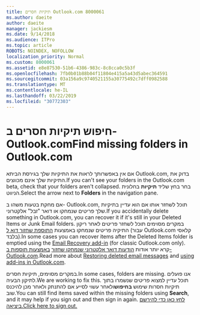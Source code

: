```yaml
---
title: תיקיות חסרים Outlook.com 8000061
ms.author: daeite
author: daeite
manager: jackiesm
ms.date: 9/14/2018
ms.audience: ITPro
ms.topic: article
ROBOTS: NOINDEX, NOFOLLOW
localization_priority: Normal
ms.custom: 8000061
ms.assetid: e8e87530-51b6-4386-983c-8c8cca0c5b3f
ms.openlocfilehash: 7fb0b01b88b04f11804e415a5a43d5abec364591
ms.sourcegitcommit: 03a156a9c9740521155a30775492c7dff0982588
ms.translationtype: MT
ms.contentlocale: he-IL
ms.lasthandoff: 03/22/2019
ms.locfileid: "30772303"
---
```

# <a name="find-missing-folders-in-outlookcom"></a><span data-ttu-id="dd5cd-102">חיפוש תיקיות חסרים ב- Outlook.com</span><span class="sxs-lookup"><span data-stu-id="dd5cd-102">Find missing folders in Outlook.com</span></span>

<span data-ttu-id="dd5cd-103">אם אין באפשרותך לראות את התיקיות שלך בגירסת הביתא Outlook.com, בדוק את התיקיות שלך אינם מכווצים.</span><span class="sxs-lookup"><span data-stu-id="dd5cd-103">If you can't see your folders in the Outlook.com beta, check that your folders aren't collapsed.</span></span> <span data-ttu-id="dd5cd-104">בחר בחץ שליד **תיקיות** בחלונית הניווט.</span><span class="sxs-lookup"><span data-stu-id="dd5cd-104">Select the arrow next to **Folders** in the navigation pane.</span></span> 
  
<span data-ttu-id="dd5cd-105">אם מחקת בטעות משהו ב- Outlook.com, תוכל לשחזר אותו אם הוא עדיין בתיקיות שלך פריטים שנמחקו או דואר "זבל" אלקטרוני.</span><span class="sxs-lookup"><span data-stu-id="dd5cd-105">If you accidentally delete something in Outlook.com, you can recover it if it's still in your Deleted Items or Junk Email folders.</span></span> <span data-ttu-id="dd5cd-106">במקרים מסוימים תוכל לשחזר פריטים לאחר ריקון התיקיה פריטים שנמחקו באמצעות [התוספת שחזור דוא ל](https://appsource.microsoft.com/product/office/WA104380447) (עבור Outlook.com קלאסי בלבד).</span><span class="sxs-lookup"><span data-stu-id="dd5cd-106">In some cases you can recover items after the Deleted Items folder is emptied using the [Email Recovery add-in](https://appsource.microsoft.com/product/office/WA104380447) (for classic Outlook.com only).</span></span> <span data-ttu-id="dd5cd-107">קרא יותר אודות [הודעות דואר אלקטרוני שנמחקו שחזור](https://support.office.com/article/cf06ab1b-ae0b-418c-a4d9-4e895f83ed50) [באמצעות תוספות ב- Outlook.com](https://support.office.com/article/a5672109-e4f3-4119-abea-72323e9653cf).</span><span class="sxs-lookup"><span data-stu-id="dd5cd-107">Read more about [Restoring deleted email messages](https://support.office.com/article/cf06ab1b-ae0b-418c-a4d9-4e895f83ed50) and [using add-ins in Outlook.com](https://support.office.com/article/a5672109-e4f3-4119-abea-72323e9653cf).</span></span>
  
<span data-ttu-id="dd5cd-108">במקרים מסוימים, תיקיות חסרים.</span><span class="sxs-lookup"><span data-stu-id="dd5cd-108">In some cases, folders are missing.</span></span> <span data-ttu-id="dd5cd-109">אנו פועלים לתיקון הבעיה.</span><span class="sxs-lookup"><span data-stu-id="dd5cd-109">We are working to fix this.</span></span> <span data-ttu-id="dd5cd-110">תוכל עדיין למצוא פריטים שנשמרו בתוך תיקיות חסרות שימוש **בחיפוש**ולאחר עשוי לסייע אם להתנתק ולאחר מכן להיכנס שוב.</span><span class="sxs-lookup"><span data-stu-id="dd5cd-110">You can still find items saved within the missing folders using **Search**, and it may help if you sign out and then sign in again.</span></span> [<span data-ttu-id="dd5cd-111">לחץ כאן כדי להירשם ביציאה.</span><span class="sxs-lookup"><span data-stu-id="dd5cd-111">Click here to sign out.</span></span>](https://login.live.com/logout.srf)
  

